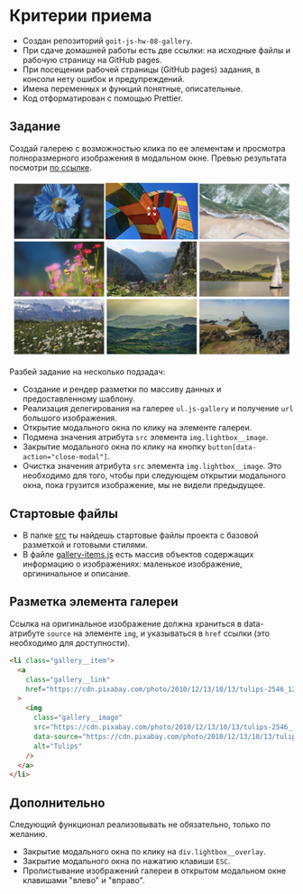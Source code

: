 # Критерии приема

- Создан репозиторий `goit-js-hw-08-gallery`.
- При сдаче домашней работы есть две ссылки: на исходные файлы и рабочую
  страницу на GitHub pages.
- При посещении рабочей страницы (GitHub pages) задания, в консоли нету ошибок и
  предупреждений.
- Имена переменных и функций понятные, описательные.
- Код отформатирован с помощью Prettier.

## Задание

Создай галерею с возможностью клика по ее элементам и просмотра полноразмерного
изображения в модальном окне. Превью результата посмотри
[по ссылке](https://monosnap.com/file/9Melf74PG6Qavm22BfoZ1pDhJnhyJp).

![Превью](preview.jpg)

Разбей задание на несколько подзадач:

- Создание и рендер разметки по массиву данных и предоставленному шаблону.
- Реализация делегирования на галерее `ul.js-gallery` и получение `url` большого
  изображения.
- Открытие модального окна по клику на элементе галереи.
- Подмена значения атрибута `src` элемента `img.lightbox__image`.
- Закрытие модального окна по клику на кнопку
  `button[data-action="close-modal"]`.
- Очистка значения атрибута `src` элемента `img.lightbox__image`. Это необходимо
  для того, чтобы при следующем открытии модального окна, пока грузится
  изображение, мы не видели предыдущее.

## Стартовые файлы

- В папке [src](./src) ты найдешь стартовые файлы проекта с базовой разметкой и
  готовыми стилями.
- В файле [gallery-items.js](./src/gallery-items.js) есть массив объектов
  содержащих информацию о изображениях: маленькое изображение, оргининальное и
  описание.

## Разметка элемента галереи

Ссылка на оригинальное изображение должна храниться в data-атрибуте `source` на
элементе `img`, и указываться в `href` ссылки (это необходимо для доступности).

```html
<li class="gallery__item">
  <a
    class="gallery__link"
    href="https://cdn.pixabay.com/photo/2010/12/13/10/13/tulips-2546_1280.jpg"
  >
    <img
      class="gallery__image"
      src="https://cdn.pixabay.com/photo/2010/12/13/10/13/tulips-2546__340.jpg"
      data-source="https://cdn.pixabay.com/photo/2010/12/13/10/13/tulips-2546_1280.jpg"
      alt="Tulips"
    />
  </a>
</li>
```

## Дополнительно

Следующий функционал реализовывать не обязательно, только по желанию.

- Закрытие модального окна по клику на `div.lightbox__overlay`.
- Закрытие модального окна по нажатию клавиши `ESC`.
- Пролистывание изображений галереи в открытом модальном окне клавишами "влево"
  и "вправо".
